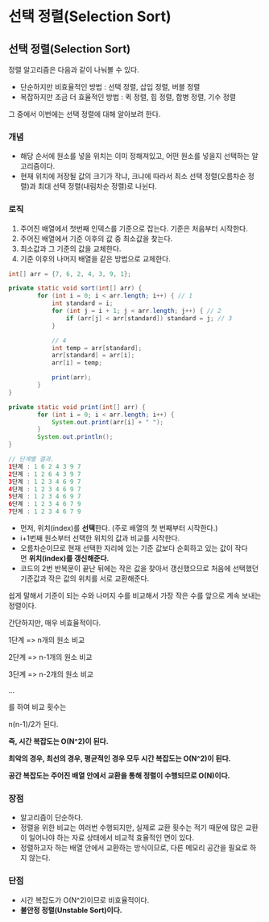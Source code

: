 # 선택 정렬(Selection Sort)

## **선택 정렬(Selection Sort)**

정렬 알고리즘은 다음과 같이 나눠볼 수 있다.

- 단순하지만 비효율적인 방법 : 선택 정렬, 삽입 정렬, 버블 정렬
- 복잡하지만 조금 더 효율적인 방법 : 퀵 정렬, 힙 정렬, 합병 정렬, 기수 정렬

그 중에서 이번에는 선택 정렬에 대해 알아보려 한다.

### **개념**

- 해당 순서에 원소를 넣을 위치는 이미 정해져있고, 어떤 원소를 넣을지 선택하는 알고리즘이다.
- 현재 위치에 저장될 값의 크기가 작냐, 크냐에 따라서 최소 선택 정렬(오름차순 정렬)과 최대 선택 정렬(내림차순 정렬)로 나뉜다.

### **로직**

1. 주어진 배열에서 첫번째 인덱스를 기준으로 잡는다. 기준은 처음부터 시작한다.
2. 주어진 배열에서 기준 이후의 값 중 최소값을 찾는다.
3. 최소값과 그 기준의 값을 교체한다.
4. 기준 이후의 나머지 배열을 같은 방법으로 교체한다.

```java
int[] arr = {7, 6, 2, 4, 3, 9, 1};

private static void sort(int[] arr) {
        for (int i = 0; i < arr.length; i++) { // 1
            int standard = i;
            for (int j = i + 1; j < arr.length; j++) { // 2
                if (arr[j] < arr[standard]) standard = j; // 3
            }

          	// 4
            int temp = arr[standard];
            arr[standard] = arr[i];
            arr[i] = temp;

            print(arr);
        }
}

private static void print(int[] arr) {
        for (int i = 0; i < arr.length; i++) {
            System.out.print(arr[i] + " ");
        }
        System.out.println();
}

// 단계별 결과.
1단계 : 1 6 2 4 3 9 7
2단계 : 1 2 6 4 3 9 7
3단계 : 1 2 3 4 6 9 7
4단계 : 1 2 3 4 6 9 7
5단계 : 1 2 3 4 6 9 7
6단계 : 1 2 3 4 6 7 9
7단계 : 1 2 3 4 6 7 9
```

- 먼저, 위치(index)를 **선택**한다. (주로 배열의 첫 번째부터 시작한다.)
- i+1번째 원소부터 선택한 위치의 값과 비교를 시작한다.
- 오름차순이므로 현재 선택한 자리에 있는 기준 값보다 순회하고 있는 값이 작다면 **위치(index)를 갱신해준다.**
- 코드의 2번 반복문이 끝난 뒤에는 작은 값을 찾아서 갱신했으므로 처음에 선택했던 기준값과 작은 값의 위치를 서로 교환해준다.

쉽게 말해서 기준이 되는 수와 나머지 수를 비교해서 가장 작은 수를 앞으로 계속 보내는 정렬이다.

간단하지만, 매우 비효율적이다.

1단계 => n개의 원소 비교

2단계 => n-1개의 원소 비교

3단계 => n-2개의 원소 비교

...

를 하여 비교 횟수는

n(n-1)/2가 된다.

**즉, 시간 복잡도는 O(N^2)이 된다.**

**최악의 경우, 최선의 경우, 평균적인 경우 모두 시간 복잡도는 O(N^2)이 된다.**

**공간 복잡도는 주어진 배열 안에서 교환을 통해 정렬이 수행되므로 O(N)이다.**

### **장점**

- 알고리즘이 단순하다.
- 정렬을 위한 비교는 여러번 수행되지만, 실제로 교환 횟수는 적기 때문에 많은 교환이 일어나야 하는 자료 상태에서 비교적 효율적인 면이 있다.
- 정렬하고자 하는 배열 안에서 교환하는 방식이므로, 다른 메모리 공간을 필요로 하지 않는다.

### **단점**

- 시간 복잡도가 O(N^2)이므로 비효율적이다.
- **불안정 정렬(Unstable Sort)이다.**
